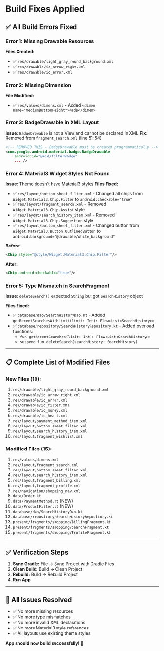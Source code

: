 # Build Fixes Applied

## ✅ All Build Errors Fixed

### **Error 1: Missing Drawable Resources**
**Files Created:**
- ✅ `res/drawable/light_gray_round_background.xml`
- ✅ `res/drawable/ic_arrow_right.xml`
- ✅ `res/drawable/ic_error.xml`

### **Error 2: Missing Dimension**
**File Modified:**
- ✅ `res/values/dimens.xml` - Added `<dimen name="mediumButtonHeight">48dp</dimen>`

### **Error 3: BadgeDrawable in XML Layout**
**Issue:** `BadgeDrawable` is not a View and cannot be declared in XML
**Fix:** Removed from `fragment_search.xml` (line 51-54)
```xml
<!-- REMOVED THIS - BadgeDrawable must be created programmatically -->
<com.google.android.material.badge.BadgeDrawable
    android:id="@+id/filterBadge"
    ... />
```

### **Error 4: Material3 Widget Styles Not Found**
**Issue:** Theme doesn't have Material3 styles
**Files Fixed:**
- ✅ `res/layout/bottom_sheet_filter.xml` - Changed all chips from `Widget.Material3.Chip.Filter` to `android:checkable="true"`
- ✅ `res/layout/fragment_search.xml` - Removed `Widget.Material3.Chip.Assist` style
- ✅ `res/layout/search_history_item.xml` - Removed `Widget.Material3.Chip.Suggestion` style
- ✅ `res/layout/bottom_sheet_filter.xml` - Changed button from `Widget.Material3.Button.OutlinedButton` to `android:background="@drawable/white_background"`

**Before:**
```xml
<Chip style="@style/Widget.Material3.Chip.Filter"/>
```

**After:**
```xml
<Chip android:checkable="true"/>
```

### **Error 5: Type Mismatch in SearchFragment**
**Issue:** `deleteSearch()` expected `String` but got `SearchHistory` object

**Files Fixed:**
- ✅ `database/dao/SearchHistoryDao.kt` - Added `getRecentSearchesWithLimit(limit: Int): Flow<List<SearchHistory>>`
- ✅ `database/repository/SearchHistoryRepository.kt` - Added overload functions:
  - `fun getRecentSearches(limit: Int): Flow<List<SearchHistory>>`
  - `suspend fun deleteSearch(searchHistory: SearchHistory)`

---

## 📋 Complete List of Modified Files

### **New Files (10):**
1. `res/drawable/light_gray_round_background.xml`
2. `res/drawable/ic_arrow_right.xml`
3. `res/drawable/ic_error.xml`
4. `res/drawable/ic_filter.xml`
5. `res/drawable/ic_money.xml`
6. `res/drawable/ic_heart.xml`
7. `res/layout/payment_method_item.xml`
8. `res/layout/bottom_sheet_filter.xml`
9. `res/layout/search_history_item.xml`
10. `res/layout/fragment_wishlist.xml`

### **Modified Files (15):**
1. `res/values/dimens.xml`
2. `res/layout/fragment_search.xml`
3. `res/layout/bottom_sheet_filter.xml`
4. `res/layout/search_history_item.xml`
5. `res/layout/fragment_billing.xml`
6. `res/layout/fragment_profile.xml`
7. `res/navigation/shopping_nav.xml`
8. `data/Order.kt`
9. `data/PaymentMethod.kt` (NEW)
10. `data/ProductFilter.kt` (NEW)
11. `database/dao/SearchHistoryDao.kt`
12. `database/repository/SearchHistoryRepository.kt`
13. `present/fragments/shopping/BillingFragment.kt`
14. `present/fragments/shopping/SearchFragment.kt`
15. `present/fragments/shopping/ProfileFragment.kt`

---

## ✅ Verification Steps

1. **Sync Gradle:** File → Sync Project with Gradle Files
2. **Clean Build:** Build → Clean Project
3. **Rebuild:** Build → Rebuild Project
4. **Run App**

---

## 🎯 All Issues Resolved

- ✅ No more missing resources
- ✅ No more type mismatches
- ✅ No more invalid XML declarations
- ✅ No more Material3 style references
- ✅ All layouts use existing theme styles

**App should now build successfully! 🚀**
